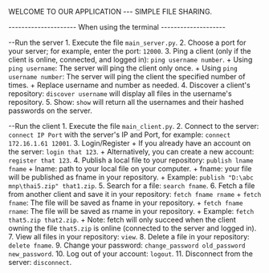 WELCOME TO OUR APPLICATION --- SIMPLE FILE SHARING.

--------------------- When using the terminal --------------------

--Run the server
    1. Execute the file `main_server.py`.
    2. Choose a port for your server; for example, enter the port: `12000`.
    3. Ping a client (only if the client is online, connected, and logged in): `ping username number`.
        + Using `ping username`: The server will ping the client only once.
        + Using `ping username number`: The server will ping the client the specified number of times.
        + Replace username and number as needed.
    4. Discover a client's repository: `discover username` will display all files in the username's repository.
    5. Show: `show` will return all the usernames and their hashed passwords on the server.

--Run the client
    1. Execute the file `main_client.py`.
    2. Connect to the server: `connect IP Port` with the server's IP and Port, for example: `connect 172.16.1.61 12001`.
    3. Login/Register
        + If you already have an account on the server: `login that 123`.
        + Alternatively, you can create a new account: `register that 123`.
    4. Publish a local file to your repository: `publish lname fname`
        + lname: path to your local file on your computer.
        + fname: your file will be published as fname in your repository.
        + Example: `publish "D:\abc mnp\thai5.zip" that1.zip`.
    5. Search for a file: `search fname`.
    6. Fetch a file from another client and save it in your repository: `fetch fname rname`
        + `fetch fname`: The file will be saved as fname in your repository.
        + `fetch fname rname`: The file will be saved as rname in your repository.
        + Example: `fetch that5.zip that2.zip`.
        + Note: fetch will only succeed when the client owning the file `that5.zip` is online (connected to the server and logged in).
    7. View all files in your repository: `view`.
    8. Delete a file in your repository: `delete fname`.
    9. Change your password: `change_password old_password new_password`.
    10. Log out of your account: `logout`.
    11. Disconnect from the server: `disconnect`.